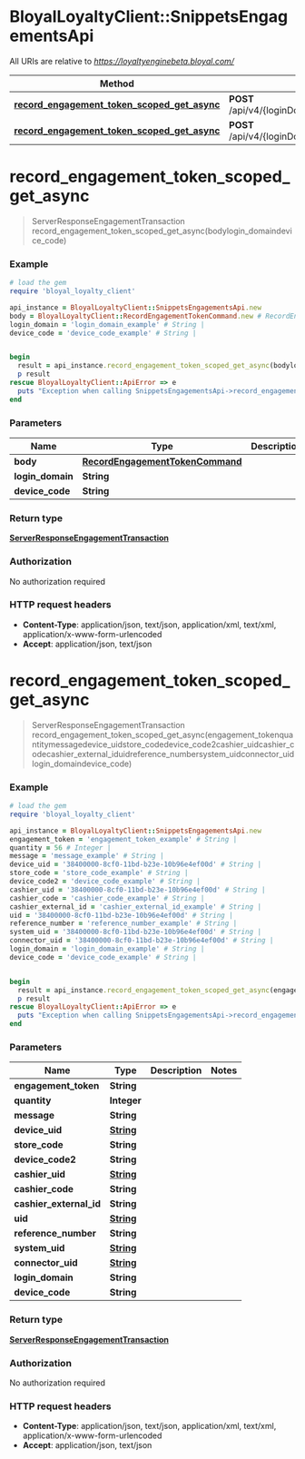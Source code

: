 # BloyalLoyaltyClient::SnippetsEngagementsApi

All URIs are relative to *https://loyaltyenginebeta.bloyal.com/*

Method | HTTP request | Description
------------- | ------------- | -------------
[**record_engagement_token_scoped_get_async**](SnippetsEngagementsApi.md#record_engagement_token_scoped_get_async) | **POST** /api/v4/{loginDomain}/{deviceCode}/snippets/engagements/commands/recordtoken | 
[**record_engagement_token_scoped_get_async**](SnippetsEngagementsApi.md#record_engagement_token_scoped_get_async) | **POST** /api/v4/{loginDomain}/{deviceCode}/snippets/engagements/commands/recordtoken | 

# **record_engagement_token_scoped_get_async**
> ServerResponseEngagementTransaction record_engagement_token_scoped_get_async(bodylogin_domaindevice_code)



### Example
```ruby
# load the gem
require 'bloyal_loyalty_client'

api_instance = BloyalLoyaltyClient::SnippetsEngagementsApi.new
body = BloyalLoyaltyClient::RecordEngagementTokenCommand.new # RecordEngagementTokenCommand | 
login_domain = 'login_domain_example' # String | 
device_code = 'device_code_example' # String | 


begin
  result = api_instance.record_engagement_token_scoped_get_async(bodylogin_domaindevice_code)
  p result
rescue BloyalLoyaltyClient::ApiError => e
  puts "Exception when calling SnippetsEngagementsApi->record_engagement_token_scoped_get_async: #{e}"
end
```

### Parameters

Name | Type | Description  | Notes
------------- | ------------- | ------------- | -------------
 **body** | [**RecordEngagementTokenCommand**](RecordEngagementTokenCommand.md)|  | 
 **login_domain** | **String**|  | 
 **device_code** | **String**|  | 

### Return type

[**ServerResponseEngagementTransaction**](ServerResponseEngagementTransaction.md)

### Authorization

No authorization required

### HTTP request headers

 - **Content-Type**: application/json, text/json, application/xml, text/xml, application/x-www-form-urlencoded
 - **Accept**: application/json, text/json



# **record_engagement_token_scoped_get_async**
> ServerResponseEngagementTransaction record_engagement_token_scoped_get_async(engagement_tokenquantitymessagedevice_uidstore_codedevice_code2cashier_uidcashier_codecashier_external_iduidreference_numbersystem_uidconnector_uidlogin_domaindevice_code)



### Example
```ruby
# load the gem
require 'bloyal_loyalty_client'

api_instance = BloyalLoyaltyClient::SnippetsEngagementsApi.new
engagement_token = 'engagement_token_example' # String | 
quantity = 56 # Integer | 
message = 'message_example' # String | 
device_uid = '38400000-8cf0-11bd-b23e-10b96e4ef00d' # String | 
store_code = 'store_code_example' # String | 
device_code2 = 'device_code_example' # String | 
cashier_uid = '38400000-8cf0-11bd-b23e-10b96e4ef00d' # String | 
cashier_code = 'cashier_code_example' # String | 
cashier_external_id = 'cashier_external_id_example' # String | 
uid = '38400000-8cf0-11bd-b23e-10b96e4ef00d' # String | 
reference_number = 'reference_number_example' # String | 
system_uid = '38400000-8cf0-11bd-b23e-10b96e4ef00d' # String | 
connector_uid = '38400000-8cf0-11bd-b23e-10b96e4ef00d' # String | 
login_domain = 'login_domain_example' # String | 
device_code = 'device_code_example' # String | 


begin
  result = api_instance.record_engagement_token_scoped_get_async(engagement_tokenquantitymessagedevice_uidstore_codedevice_code2cashier_uidcashier_codecashier_external_iduidreference_numbersystem_uidconnector_uidlogin_domaindevice_code)
  p result
rescue BloyalLoyaltyClient::ApiError => e
  puts "Exception when calling SnippetsEngagementsApi->record_engagement_token_scoped_get_async: #{e}"
end
```

### Parameters

Name | Type | Description  | Notes
------------- | ------------- | ------------- | -------------
 **engagement_token** | **String**|  | 
 **quantity** | **Integer**|  | 
 **message** | **String**|  | 
 **device_uid** | [**String**](.md)|  | 
 **store_code** | **String**|  | 
 **device_code2** | **String**|  | 
 **cashier_uid** | [**String**](.md)|  | 
 **cashier_code** | **String**|  | 
 **cashier_external_id** | **String**|  | 
 **uid** | [**String**](.md)|  | 
 **reference_number** | **String**|  | 
 **system_uid** | [**String**](.md)|  | 
 **connector_uid** | [**String**](.md)|  | 
 **login_domain** | **String**|  | 
 **device_code** | **String**|  | 

### Return type

[**ServerResponseEngagementTransaction**](ServerResponseEngagementTransaction.md)

### Authorization

No authorization required

### HTTP request headers

 - **Content-Type**: application/json, text/json, application/xml, text/xml, application/x-www-form-urlencoded
 - **Accept**: application/json, text/json



